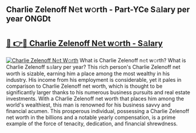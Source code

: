 ## Charlie Zelenoff N𝚎t w𝚘rth - Part-YCe S𝚊lary per year ONGDt

# <h2><a href="http://gc2mnt.nevu.top/?p=Charlie+Zelenoff">🔗 👉🔴 Charlie Zelenoff N𝚎t w𝚘rth - S𝚊lary</a></h2>

[![Charlie Zelenoff N𝚎t W𝚘rth](https://i.imgur.com/Oavwk0R.jpeg)](http://gc2mnt.nevu.top/?p=Charlie+Zelenoff)
What is Charlie Zelenoff n𝚎t w𝚘rth? What is Charlie Zelenoff s𝚊lary per year?
This rich person's Charlie Zelenoff net worth is sizable, earning him a place among the most wealthy in his industry. His income from his employment is considerable, yet it pales in comparison to Charlie Zelenoff net worth, which is thought to be significantly larger thanks to his numerous business pursuits and real estate investments. With a Charlie Zelenoff net worth that places him among the world's wealthiest, this man is renowned for his business savvy and financial acumen. This prosperous individual, possessing a Charlie Zelenoff net worth in the billions and a notable yearly compensation, is a prime example of the force of tenacity, dedication, and financial shrewdness.
